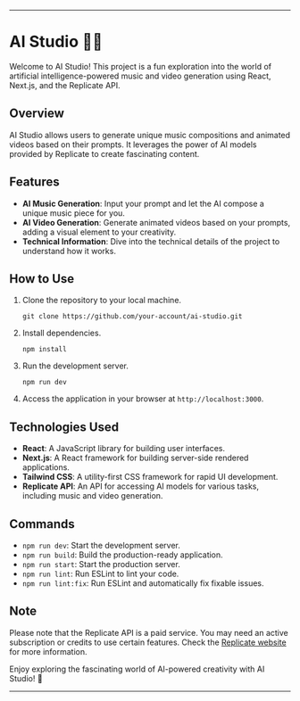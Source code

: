 
---

# AI Studio 🎵🎥

Welcome to AI Studio! This project is a fun exploration into the world of artificial intelligence-powered music and video generation using React, Next.js, and the Replicate API.

## Overview

AI Studio allows users to generate unique music compositions and animated videos based on their prompts. It leverages the power of AI models provided by Replicate to create fascinating content.

## Features

- **AI Music Generation**: Input your prompt and let the AI compose a unique music piece for you.
- **AI Video Generation**: Generate animated videos based on your prompts, adding a visual element to your creativity.
- **Technical Information**: Dive into the technical details of the project to understand how it works.

## How to Use

1. Clone the repository to your local machine.
   ```
   git clone https://github.com/your-account/ai-studio.git
   ```

2. Install dependencies.
   ```
   npm install
   ```

3. Run the development server.
   ```
   npm run dev
   ```

4. Access the application in your browser at `http://localhost:3000`.

## Technologies Used

- **React**: A JavaScript library for building user interfaces.
- **Next.js**: A React framework for building server-side rendered applications.
- **Tailwind CSS**: A utility-first CSS framework for rapid UI development.
- **Replicate API**: An API for accessing AI models for various tasks, including music and video generation.

## Commands

- `npm run dev`: Start the development server.
- `npm run build`: Build the production-ready application.
- `npm run start`: Start the production server.
- `npm run lint`: Run ESLint to lint your code.
- `npm run lint:fix`: Run ESLint and automatically fix fixable issues.

## Note

Please note that the Replicate API is a paid service. You may need an active subscription or credits to use certain features. Check the [Replicate website](https://replicate.com/) for more information.

Enjoy exploring the fascinating world of AI-powered creativity with AI Studio! 🚀

---

